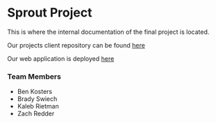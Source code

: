 # Sprout Project

This is where the internal documentation of the final project is located.

Our projects client repository can be found [here](https://github.com/calvin-cs336-finalproject/client)

Our web application is deployed [here](https://cs336-stock-market-project.web.app/)

### Team Members
- Ben Kosters
- Brady Swiech
- Kaleb Rietman
- Zach Redder